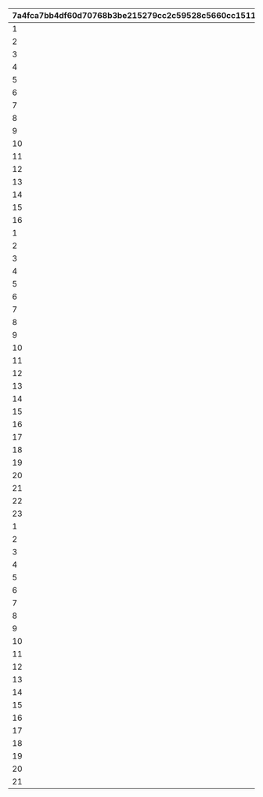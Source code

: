 |7a4fca7bb4df60d70768b3be215279cc2c59528c5660cc1511f7b315a4dc9d25|148901d2edb182aa6e622c71ae2b65656a9748b3661216e0133a85064decc108|9f63713f2489047883e66801cf66e0b99103be91acbe641ad0dcda880fbcd545|1a4071d190bced454a2718bbed8ea26c8616f6b380780e2f440fe1cf1de00a25|201b7aeeac72b3a4f4e4d3e871bb3faf79dc612445a7638d04016f3d225c420c|
| --- | --- | --- | --- | --- |
|1|1|10201|3|2|
|2|2|10202|3|2|
|3|3|10203|3|2|
|4|4|10301|10|2|
|5|5|10302|10|2|
|6|6|10303|10|2|
|7|7|10304|10|2|
|8|8|10401|20|2|
|9|9|10402|20|2|
|10|10|10403|20|2|
|11|11|10404|20|2|
|12|12|10405|20|2|
|13|13|10406|20|2|
|14|14|10407|20|2|
|15|15|10408|20|2|
|16|16|10409|20|2|
|1|17|10701|3|1|
|2|18|10601|3|1|
|3|19|10602|3|1|
|4|20|10603|3|1|
|5|21|10604|3|1|
|6|22|11301|10|1|
|7|23|11302|10|1|
|8|24|11303|10|1|
|9|25|11401|20|1|
|10|26|11402|20|1|
|11|27|11403|20|1|
|12|28|11601|20|1|
|13|29|11602|20|1|
|14|30|11603|20|1|
|15|31|11604|20|1|
|16|32|11605|20|1|
|17|33|11606|20|1|
|18|34|11101|20|1|
|19|35|11102|20|1|
|20|36|11103|20|1|
|21|37|11701|20|1|
|22|38|11702|20|1|
|23|39|11703|20|1|
|1|40|10501|3|3|
|2|41|10502|3|3|
|3|42|10503|3|3|
|4|43|11201|10|3|
|5|44|10801|10|3|
|6|45|10802|10|3|
|7|46|10803|10|3|
|8|47|10804|10|3|
|9|48|10901|20|3|
|10|49|10902|20|3|
|11|50|10903|20|3|
|12|51|10904|20|3|
|13|52|11001|20|3|
|14|53|11002|20|3|
|15|54|11003|20|3|
|16|55|11501|20|3|
|17|56|11502|20|3|
|18|57|11503|20|3|
|19|58|11504|20|3|
|20|59|11505|20|3|
|21|60|11506|20|3|